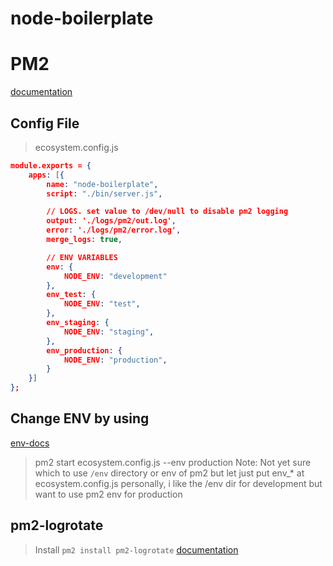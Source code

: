 # node-boilerplate



# PM2
[documentation](https://pm2.io/doc/en/runtime/overview/)

## Config File
> ecosystem.config.js
```json
module.exports = {
    apps: [{
        name: "node-boilerplate",
        script: "./bin/server.js",

        // LOGS. set value to /dev/null to disable pm2 logging
        output: './logs/pm2/out.log',
        error: './logs/pm2/error.log',
        merge_logs: true,

        // ENV VARIABLES
        env: {
            NODE_ENV: "development"
        },
        env_test: {
            NODE_ENV: "test",
        },
        env_staging: {
            NODE_ENV: "staging",
        },
        env_production: {
            NODE_ENV: "production",
        }
    }]
};
```

## Change ENV by using 
[env-docs](https://pm2.io/doc/en/runtime/best-practices/environment-variables/#set-environment-1)
> pm2 start ecosystem.config.js --env production
> Note: Not yet sure which to use `/env` directory or env of pm2
>       but let just put env_* at ecosystem.config.js
>       personally, i like the /env dir for development but want to use pm2 env for production


## pm2-logrotate
> Install `pm2 install pm2-logrotate`
[documentation](https://github.com/keymetrics/pm2-logrotate)
